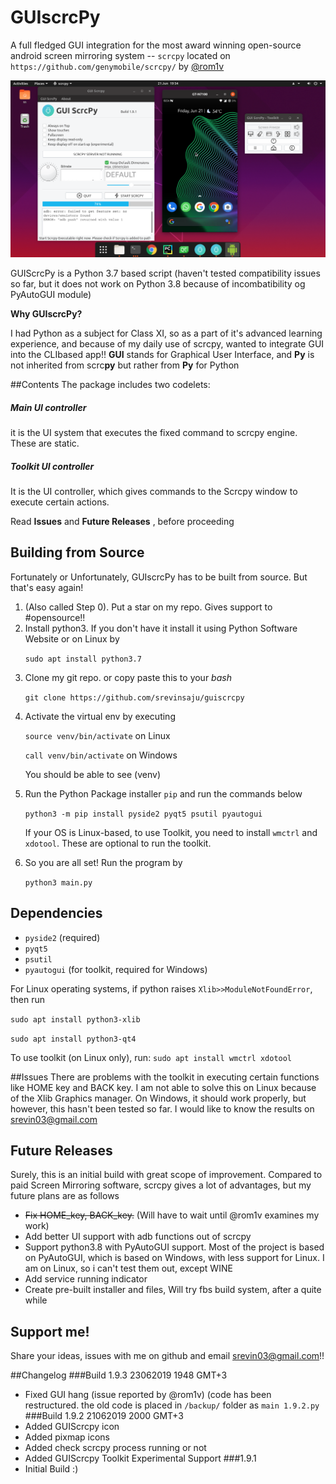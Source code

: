 # GUIscrcPy
A full fledged GUI integration for the 
most award winning open-source android 
screen mirroring system -- `scrcpy` 
located on `https://github.com/genymobile/scrcpy/`
by [@rom1v](https://github.com/rom1v)

![image of GUIscrcpy](/screen.png)

GUIScrcPy is a Python 3.7 based script (haven't tested compatibility issues
so far, but it does not work on Python 3.8 because of incombatibility og PyAutoGUI module)



**Why GUIscrcPy?**

I had Python as a subject for Class XI, so as a part of it's advanced learning experience,
and because of my daily use of scrcpy, wanted to integrate GUI into the CLIbased app!!
**GUI** stands for Graphical User Interface, and **Py** is not inherited from scrc<b>py</b> but rather from <b>Py</b> for Python 

##Contents
The package includes two codelets:
##### Main UI controller
it is the UI system that executes the fixed command to scrcpy engine. These are static.
##### Toolkit UI controller
It is the UI controller, which gives commands to the Scrcpy window to execute certain actions. <p> Read **Issues** and **Future Releases** , before proceeding
## Building from Source
Fortunately or Unfortunately, GUIscrcPy has to be built from source. But that's easy again!
1. (Also called Step 0). Put a star on my repo. Gives support to #opensource!!
2. Install python3. If you don't have it install it using 
Python Software Website or on Linux by <p>`sudo apt install python3.7`
3. Clone my git repo. or copy paste this to your _bash_ <p>`git clone https://github.com/srevinsaju/guiscrcpy`
4. Activate the virtual env by executing <p> `source venv/bin/activate` on Linux </p><p> `call venv/bin/activate` on Windows <p> 
You should be able to see (venv)
5. Run the Python Package installer `pip` and run the commands below <p> `python3 -m pip install pyside2 pyqt5 psutil pyautogui` <p>
If your OS is Linux-based, to use Toolkit, you need to install `wmctrl` and `xdotool`. These are optional to run the toolkit.
6. So you are all set! Run the program by <p> `python3 main.py`

## Dependencies
* `pyside2` (required) 
* `pyqt5` 
* `psutil` 
* `pyautogui` (for toolkit, required for Windows)


For Linux operating systems, if python raises `Xlib>>ModuleNotFoundError`, then run <p>
`sudo apt install python3-xlib` <p>
`sudo apt install python3-qt4`


To use toolkit (on Linux only), run:
`sudo apt install wmctrl xdotool` 

##Issues
There are problems with the toolkit in executing certain functions like HOME key and BACK key. I am not able to solve this on 
Linux because of the Xlib Graphics manager. On Windows, it should work properly,
but however, this hasn't been tested so far. I would like to know the results on [srevin03@gmail.com](srevin03@gmail.com)

## Future Releases
Surely, this is an initial build with great scope of improvement. Compared to paid Screen Mirroring software, scrcpy gives
a lot of advantages, but my future plans are as follows
* ~~Fix HOME_key, BACK_key.~~ (Will have to wait until @rom1v examines my work)
* Add better UI support with adb functions out of scrcpy
* Support python3.8 with PyAutoGUI support. Most of the project is based on PyAutoGUI, which is based on Windows, with less support for Linux.
I am on Linux, so i can't test them out, except WINE
* Add service running indicator
* Create pre-built installer and files, Will try fbs build system, after a quite while

## Support me!
Share your ideas, issues with me on github and email [srevin03@gmail.com](srevin03@gmail.com)!!

##Changelog
###Build 1.9.3 
23062019 1948 GMT+3
* Fixed GUI hang (issue reported by @rom1v)
(code has been restructured. the old code is placed in `/backup/` folder as `main 1.9.2.py`
###Build 1.9.2 
21062019 2000 GMT+3
* Added GUIScrcpy icon
* Added pixmap icons
* Added check scrcpy process running or not
* Added GUIScrcpy Toolkit Experimental Support
###1.9.1
* Initial Build :)